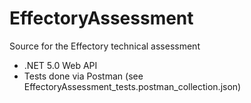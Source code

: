 # EffectoryAssessment
Source for the Effectory technical assessment

- .NET 5.0 Web API
- Tests done via Postman (see EffectoryAssessment_tests.postman_collection.json)
